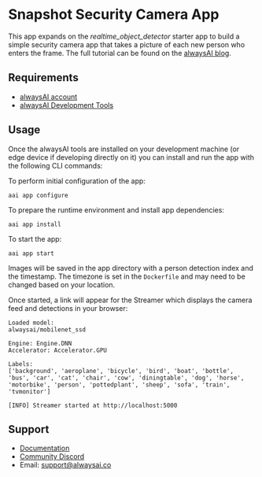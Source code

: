 # Snapshot Security Camera App

This app expands on the *realtime_object_detector* starter app to build a
simple security camera app that takes a picture of each new person who enters
the frame. The full tutorial can be found on the
[alwaysAI blog](https://alwaysai.co/blog/detect-people-using-alwaysai).

## Requirements
* [alwaysAI account](https://alwaysai.co/auth?register=true)
* [alwaysAI Development Tools](https://alwaysai.co/docs/get_started/development_computer_setup.html)

## Usage
Once the alwaysAI tools are installed on your development machine (or edge device if developing directly on it) you can install and run the app with the following CLI commands:

To perform initial configuration of the app:
```
aai app configure
```

To prepare the runtime environment and install app dependencies:
```
aai app install
```

To start the app:
```
aai app start
```

Images will be saved in the app directory with a person detection index and the
timestamp. The timezone is set in the `Dockerfile` and may need to be changed
based on your location.

Once started, a link will appear for the Streamer which displays the camera
feed and detections in your browser:

```
Loaded model:
alwaysai/mobilenet_ssd

Engine: Engine.DNN
Accelerator: Accelerator.GPU

Labels:
['background', 'aeroplane', 'bicycle', 'bird', 'boat', 'bottle', 'bus', 'car', 'cat', 'chair', 'cow', 'diningtable', 'dog', 'horse', 'motorbike', 'person', 'pottedplant', 'sheep', 'sofa', 'train', 'tvmonitor']

[INFO] Streamer started at http://localhost:5000
```

## Support
* [Documentation](https://alwaysai.co/docs/)
* [Community Discord](https://discord.gg/z3t9pea)
* Email: support@alwaysai.co
